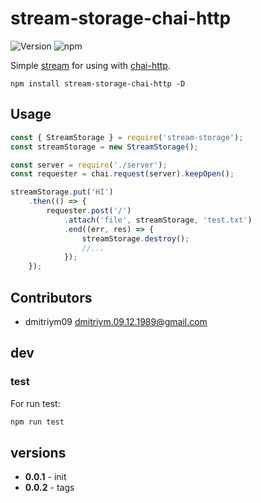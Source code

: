 # stream-storage-chai-http

![Version](https://img.shields.io/badge/version-0.0.2-green.svg)
![npm](https://img.shields.io/npm/dy/stream-storage-chai-http)

Simple [stream](https://github.com/dmitriym09/stream-storage) for using with [chai-http](https://github.com/chaijs/chai-http).

```
npm install stream-storage-chai-http -D
```

## Usage

```js
const { StreamStorage } = require('stream-storage');
const streamStorage = new StreamStorage();

const server = require('./server');
const requester = chai.request(server).keepOpen();

streamStorage.put('HI')
    .then(() => {
        requester.post('/')
            .attach('file', streamStorage, 'test.txt')
            .end((err, res) => {
                streamStorage.destroy();
                //...
            });
    });
```

## Contributors
 * dmitriym09 <dmitriym.09.12.1989@gmail.com>

## dev

### test

For run test:
```js
npm run test
```

## versions

- **0.0.1** - init
- **0.0.2** - tags
